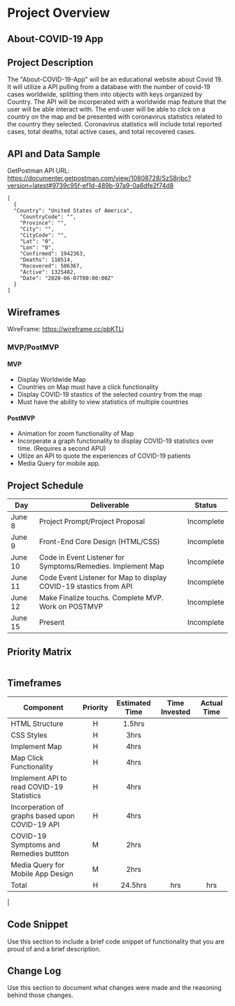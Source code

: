 # Project Overview

## About-COVID-19 App

## Project Description

The "About-COVID-19-App" will be an educational website about Covid 19. It will utilize a API pulling from a database with the number of covid-19 cases worldwide, splitting them into objects with keys organized by Country. The API will be incorperated with a worldwide map feature that the user will be able interact with. The end-user will be able to click on a country on the map and be presented with coronavirus statistics related to the country they selected. Coronavirus statistics will include total reported cases, total deaths, total active cases, and total recovered cases.

## API and Data Sample

GetPostman API URL: https://documenter.getpostman.com/view/10808728/SzS8rjbc?version=latest#9739c95f-ef1d-489b-97a9-0a6dfe2f74d8

```
[
  {
  "Country": "United States of America",
    "CountryCode": "",
    "Province": "",
    "City": "",
    "CityCode": "",
    "Lat": "0",
    "Lon": "0",
    "Confirmed": 1942363,
    "Deaths": 110514,
    "Recovered": 506367,
    "Active": 1325482,
    "Date": "2020-06-07T00:00:00Z"
  }
]

```

## Wireframes
WireFrame: https://wireframe.cc/pbKTLi

### MVP/PostMVP

#### MVP 

- Display Worldwide Map
- Countries on Map must have a click functionality
- Display COVID-19 stastics of the selected country from the map
- Must have the ability to view statistics of multiple countries

#### PostMVP 

- Animation for zoom functionality of Map
- Incorperate a graph functionality to display COVID-19 statistics over time. (Requires a second APU)
- Utlize an API to quote the experiences of COVID-19 patients
- Media Query for mobile app.

## Project Schedule

|  Day | Deliverable | Status
|---|---| ---|
|June 8| Project Prompt/Project Proposal | Incomplete
|June 9| Front-End Core Design (HTML/CSS) | Incomplete
|June 10| Code in Event Listener for Symptoms/Remedies. Implement Map| Incomplete
|June 11| Code Event Listener for Map to display COVID-19 stastics from API| Incomplete
|June 12| Make Finalize touchs. Complete MVP. Work on POSTMVP | Incomplete
|June 15| Present | Incomplete

## Priority Matrix

![]()

## Timeframes

| Component | Priority | Estimated Time | Time Invested | Actual Time |
| --- | :---: |  :---: | :---: | :---: |
| HTML Structure | H | 1.5hrs|  |  |
| CSS Styles| H | 3hrs|  |  |
| Implement Map | H | 4hrs|
| Map Click Functionality| H | 4hrs|
| Implement API to read COVID-19 Statistics| H | 4hrs|
| Incorperation of graphs based upon COVID-19 API| H | 4hrs |
| COVID-19 Symptoms and Remedies buttton | M | 2hrs |
| Media Query for Mobile App Design | M | 2hrs |
| Total | H | 24.5hrs| hrs | hrs |
|

## Code Snippet

Use this section to include a brief code snippet of functionality that you are proud of and a brief description.  


## Change Log
 Use this section to document what changes were made and the reasoning behind those changes.
